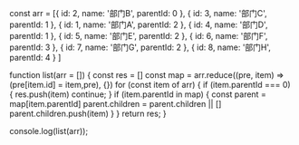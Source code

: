 const arr = [{
    id: 2,
    name: '部门B',
    parentId: 0
},
{
    id: 3,
    name: '部门C',
    parentId: 1
},
{
    id: 1,
    name: '部门A',
    parentId: 2
},
{
    id: 4,
    name: '部门D',
    parentId: 1
},
{
    id: 5,
    name: '部门E',
    parentId: 2
},
{
    id: 6,
    name: '部门F',
    parentId: 3
},
{
    id: 7,
    name: '部门G',
    parentId: 2
},
{
    id: 8,
    name: '部门H',
    parentId: 4
}
]

function list(arr = []) {
    const res = []
    const map = arr.reduce((pre, item) => (pre[item.id] = item,pre), {})
    for (const item of arr) {
        if (item.parentId === 0) {
            res.push(item)
            continue;
        }
        if (item.parentId in map) {
            const parent = map[item.parentId]
            parent.children = parent.children || []
            parent.children.push(item)
        }
    }
    return res;
}

console.log(list(arr));